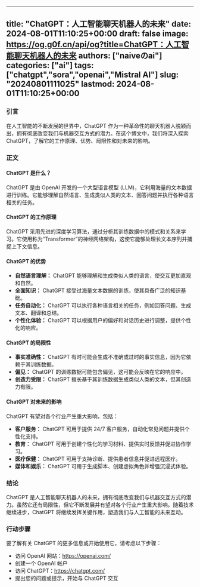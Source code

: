 
---
title: "ChatGPT：人工智能聊天机器人的未来"
date: 2024-08-01T11:10:25+00:00
draft: false
image: https://og.g0f.cn/api/og?title=ChatGPT：人工智能聊天机器人的未来
authors: ["naiveのai"]
categories: ["ai"]
tags: ["chatgpt","sora","openai","Mistral AI"]
slug: "20240801111025"
lastmod: 2024-08-01T11:10:25+00:00
---
### 引言

在人工智能的不断发展的世界中，ChatGPT 作为一种革命性的聊天机器人脱颖而出，拥有彻底改变我们与机器交互方式的潜力。在这个博文中，我们将深入探索 ChatGPT，了解它的工作原理、优势、局限性和对未来的影响。

### 正文

#### ChatGPT 是什么？

ChatGPT 是由 OpenAI 开发的一个大型语言模型 (LLM)，它利用海量的文本数据进行训练。它能够理解自然语言、生成类似人类的文本、回答问题并执行各种语言相关的任务。

#### ChatGPT 的工作原理

ChatGPT 采用先进的深度学习算法，通过分析其训练数据中的模式和关系来学习。它使用称为“Transformer”的神经网络架构，这使它能够处理长文本序列并捕捉上下文信息。

#### ChatGPT 的优势

* **自然语言理解：** ChatGPT 能够理解和生成类似人类的语言，使交互更加直观和自然。
* **全面知识：** ChatGPT 接受过海量文本数据的训练，使其具备广泛的知识基础。
* **任务自动化：** ChatGPT 可以执行各种语言相关的任务，例如回答问题、生成文本、翻译和总结。
* **个性化体验：** ChatGPT 可以根据用户的偏好和对话历史进行调整，提供个性化的响应。

#### ChatGPT 的局限性

* **事实准确性：** ChatGPT 有时可能会生成不准确或过时的事实信息，因为它依赖于其训练数据。
* **偏见：** ChatGPT 的训练数据可能包含偏见，这可能会反映在它的响应中。
* **创造力受限：** ChatGPT 擅长基于其训练数据生成类似人类的文本，但其创造力有限。

#### ChatGPT 对未来的影响

ChatGPT 有望对各个行业产生重大影响，包括：

* **客户服务：** ChatGPT 可用于提供 24/7 客户服务，自动化常见问题并提供个性化支持。
* **教育：** ChatGPT 可用于创建个性化的学习材料、提供实时反馈并促进协作学习。
* **医疗保健：** ChatGPT 可用于支持诊断、提供患者信息并促进远程医疗。
* **媒体和娱乐：** ChatGPT 可用于生成脚本、创建虚拟角色并增强沉浸式体验。

### 结论

ChatGPT 是人工智能聊天机器人的未来，拥有彻底改变我们与机器交互方式的潜力。虽然它还有局限性，但它不断发展并有望对各个行业产生重大影响。随着技术继续进步，ChatGPT 将继续发挥关键作用，塑造我们与人工智能的未来互动。

### 行动步骤

要了解有关 ChatGPT 的更多信息或开始使用它，请考虑以下步骤：

* 访问 OpenAI 网站：https://openai.com/
* 创建一个 OpenAI 帐户
* 访问 ChatGPT：https://chatgpt.com/
* 提出您的问题或提示，开始与 ChatGPT 交互